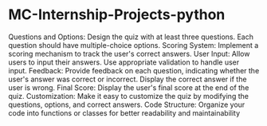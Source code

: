 # MC-Internship-Projects-python

Questions and Options: Design the quiz with at least three questions. Each question should
have multiple-choice options.
Scoring System: Implement a scoring mechanism to track the user's correct answers.
User Input: Allow users to input their answers. Use appropriate validation to handle user
input.
Feedback: Provide feedback on each question, indicating whether the user's answer was
correct or incorrect. Display the correct answer if the user is wrong.
Final Score: Display the user's final score at the end of the quiz.
Customization: Make it easy to customize the quiz by modifying the questions, options, and
correct answers.
Code Structure: Organize your code into functions or classes for better readability and
maintainability
